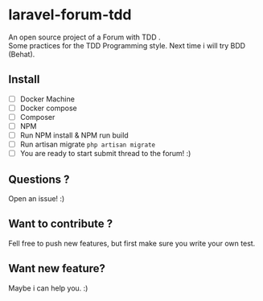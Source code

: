 # laravel-forum-tdd
An open source project of a Forum with TDD .  
Some practices for the TDD Programming style. Next time i will try BDD (Behat).  

## Install  

 - [ ] Docker Machine  
 - [ ] Docker compose  
 - [ ] Composer  
 - [ ] NPM  
 - [ ] Run NPM install & NPM run build  
 - [ ] Run artisan migrate `php artisan migrate`  
 - [ ] You are ready to start submit thread to the forum!  :)  
 
## Questions ?  

Open an issue! :)  

## Want to contribute ?  

Fell free to push new features, but first make sure you write your own test.  

## Want new feature?  

Maybe i can help you. :)  

